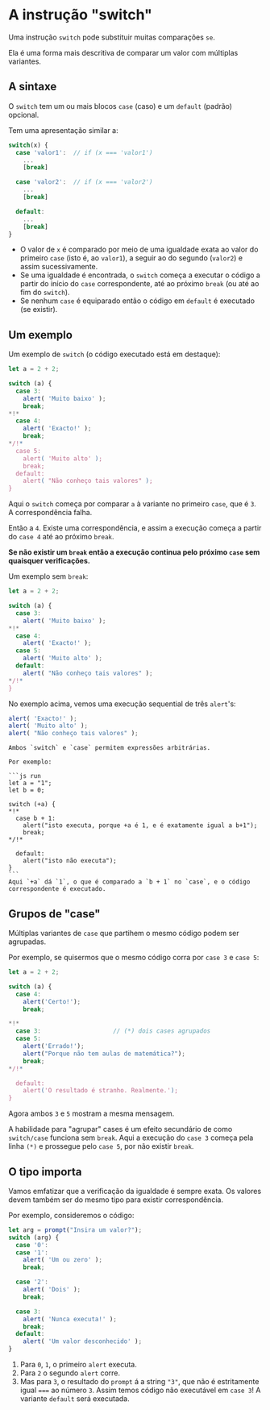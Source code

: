 # A instrução "switch"

Uma instrução `switch` pode substituir muitas comparações `se`.

Ela é uma forma mais descritiva de comparar um valor com múltiplas variantes.

## A sintaxe

O `switch` tem um ou mais blocos `case` (caso) e um `default` (padrão) opcional.

Tem uma apresentação similar a:

```js no-beautify
switch(x) {
  case 'valor1':  // if (x === 'valor1')
    ...
    [break]

  case 'valor2':  // if (x === 'valor2')
    ...
    [break]

  default:
    ...
    [break]
}
```

- O valor de `x` é comparado por meio de uma igualdade exata ao valor do primeiro `case` (isto é, ao `valor1`), a seguir ao do segundo (`valor2`) e assim sucessivamente.
- Se uma igualdade é encontrada, o `switch` começa a executar o código a partir do início do `case` correspondente, até ao próximo `break` (ou até ao fim do `switch`).
- Se nenhum `case` é equiparado então o código em `default` é executado (se existir).

## Um exemplo

Um exemplo de `switch` (o código executado está em destaque):

```js run
let a = 2 + 2;

switch (a) {
  case 3:
    alert( 'Muito baixo' );
    break;
*!*
  case 4:
    alert( 'Exacto!' );
    break;
*/!*
  case 5:
    alert( 'Muito alto' );
    break;
  default:
    alert( "Não conheço tais valores" );
}
```

Aqui o `switch` começa por comparar `a` à variante no primeiro `case`, que é `3`. A correspondência falha.

Então a `4`. Existe uma correspondência, e assim a execução começa a partir do `case 4` até ao próximo `break`.

**Se não existir um `break` então a execução continua pelo próximo `case` sem quaisquer verificações.**

Um exemplo sem `break`:

```js run
let a = 2 + 2;

switch (a) {
  case 3:
    alert( 'Muito baixo' );
*!*
  case 4:
    alert( 'Exacto!' );
  case 5:
    alert( 'Muito alto' );
  default:
    alert( "Não conheço tais valores" );
*/!*
}
```

No exemplo acima, vemos uma execução sequential de três `alert`'s:

```js
alert( 'Exacto!' );
alert( 'Muito alto' );
alert( "Não conheço tais valores" );
```

````smart header="Any expression can be a switch/case argument"
Ambos `switch` e `case` permitem expressões arbitrárias.

Por exemplo:

```js run
let a = "1";
let b = 0;

switch (+a) {
*!*
  case b + 1:
    alert("isto executa, porque +a é 1, e é exatamente igual a b+1");
    break;
*/!*

  default:
    alert("isto não executa");
}
```
Aqui `+a` dá `1`, o que é comparado a `b + 1` no `case`, e o código correspondente é executado.
````

## Grupos de "case"

Múltiplas variantes de `case` que partihem o mesmo código podem ser agrupadas.

Por exemplo, se quisermos que o mesmo código corra por `case 3` e `case 5`:

```js run no-beautify
let a = 2 + 2;

switch (a) {
  case 4:
    alert('Certo!');
    break;

*!*
  case 3:                    // (*) dois cases agrupados
  case 5:
    alert('Errado!');
    alert("Porque não tem aulas de matemática?");
    break;
*/!*

  default:
    alert('O resultado é stranho. Realmente.');
}
```

Agora ambos `3` e `5` mostram a mesma mensagem.

A habilidade para "agrupar" cases é um efeito secundário de como `switch/case` funciona sem `break`. Aqui a execução do `case 3` começa pela linha `(*)` e prossegue pelo `case 5`, por não existir `break`.

## O tipo importa

Vamos emfatizar que a verificação da igualdade é sempre exata. Os valores devem também ser do mesmo tipo para existir correspondência.

Por exemplo, consideremos o código:

```js run
let arg = prompt("Insira um valor?");
switch (arg) {
  case '0':
  case '1':
    alert( 'Um ou zero' );
    break;

  case '2':
    alert( 'Dois' );
    break;

  case 3:
    alert( 'Nunca executa!' );
    break;
  default:
    alert( 'Um valor desconhecido' );
}
```

1. Para `0`, `1`, o primeiro `alert` executa.
2. Para `2` o segundo `alert` corre.
3. Mas para `3`, o resultado do `prompt` á a string `"3"`, que não é estritamente igual `===` ao número `3`. Assim temos código não
executável em `case 3`! A variante `default` será executada.
